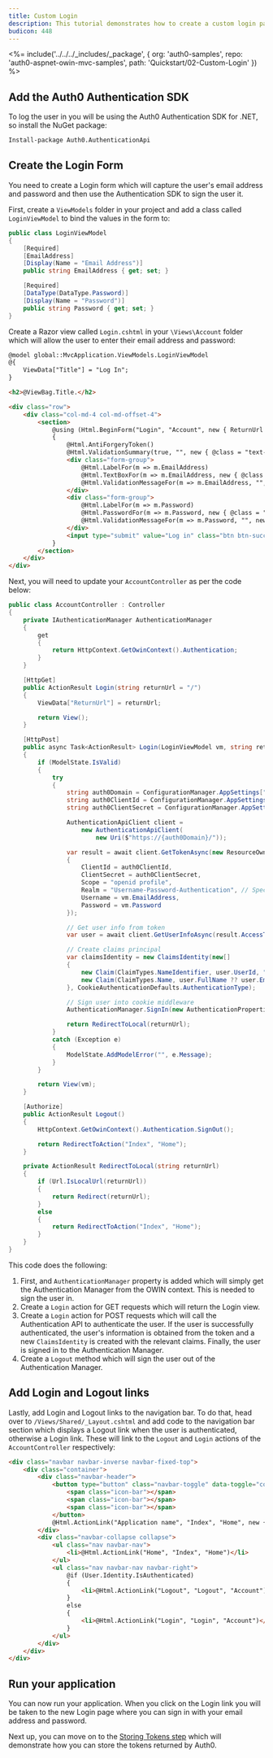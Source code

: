 ```yaml
---
title: Custom Login
description: This tutorial demonstrates how to create a custom login page for your web application by using the Auth0 .NET SDK and OpenID Connect middleware.
budicon: 448
---
```


<%= include('../../../_includes/_package', {
  org: 'auth0-samples',
  repo: 'auth0-aspnet-owin-mvc-samples',
  path: 'Quickstart/02-Custom-Login'
}) %>

## Add the Auth0 Authentication SDK

To log the user in you will be using the Auth0 Authentication SDK for .NET, so install the NuGet package:

```bash
Install-package Auth0.AuthenticationApi
```

## Create the Login Form

You need to create a Login form which will capture the user's email address and password and then use the Authentication SDK to sign the user it.

First, create a `ViewModels` folder in your project and add a class called `LoginViewModel` to bind the values in the form to:

```csharp
public class LoginViewModel
{
    [Required]
    [EmailAddress]
    [Display(Name = "Email Address")]
    public string EmailAddress { get; set; }

    [Required]
    [DataType(DataType.Password)]
    [Display(Name = "Password")]
    public string Password { get; set; }
}
```

Create a Razor view called `Login.cshtml` in your `\Views\Account` folder which will allow the user to enter their email address and password:

```html
@model global::MvcApplication.ViewModels.LoginViewModel
@{
    ViewData["Title"] = "Log In";
}

<h2>@ViewBag.Title.</h2>

<div class="row">
    <div class="col-md-4 col-md-offset-4">
        <section>
            @using (Html.BeginForm("Login", "Account", new { ReturnUrl = ViewBag.ReturnUrl }, FormMethod.Post, new { role = "form" }))
            {
                @Html.AntiForgeryToken()
                @Html.ValidationSummary(true, "", new { @class = "text-danger" })
                <div class="form-group">
                    @Html.LabelFor(m => m.EmailAddress)
                    @Html.TextBoxFor(m => m.EmailAddress, new { @class = "form-control" })
                    @Html.ValidationMessageFor(m => m.EmailAddress, "", new { @class = "text-danger" })
                </div>
                <div class="form-group">
                    @Html.LabelFor(m => m.Password)
                    @Html.PasswordFor(m => m.Password, new { @class = "form-control" })
                    @Html.ValidationMessageFor(m => m.Password, "", new { @class = "text-danger" })
                </div>
                <input type="submit" value="Log in" class="btn btn-success btn-block" />
            }
        </section>
    </div>
</div>
```

Next, you will need to update your `AccountController` as per the code below:

```csharp
public class AccountController : Controller
{
    private IAuthenticationManager AuthenticationManager
    {
        get
        {
            return HttpContext.GetOwinContext().Authentication;
        }
    }

    [HttpGet]
    public ActionResult Login(string returnUrl = "/")
    {
        ViewData["ReturnUrl"] = returnUrl;

        return View();
    }

    [HttpPost]
    public async Task<ActionResult> Login(LoginViewModel vm, string returnUrl = null)
    {
        if (ModelState.IsValid)
        {
            try
            {
                string auth0Domain = ConfigurationManager.AppSettings["auth0:Domain"];
                string auth0ClientId = ConfigurationManager.AppSettings["auth0:ClientId"];
                string auth0ClientSecret = ConfigurationManager.AppSettings["auth0:ClientSecret"];

                AuthenticationApiClient client =
                    new AuthenticationApiClient(
                        new Uri($"https://{auth0Domain}/"));

                var result = await client.GetTokenAsync(new ResourceOwnerTokenRequest
                {
                    ClientId = auth0ClientId,
                    ClientSecret = auth0ClientSecret,
                    Scope = "openid profile",
                    Realm = "Username-Password-Authentication", // Specify the correct name of your DB connection
                    Username = vm.EmailAddress,
                    Password = vm.Password
                });

                // Get user info from token
                var user = await client.GetUserInfoAsync(result.AccessToken);

                // Create claims principal
                var claimsIdentity = new ClaimsIdentity(new[]
                {
                    new Claim(ClaimTypes.NameIdentifier, user.UserId, "http://www.w3.org/2001/XMLSchema#string", $"https://{auth0Domain}/"),
                    new Claim(ClaimTypes.Name, user.FullName ?? user.Email, "http://www.w3.org/2001/XMLSchema#string", $"https://{auth0Domain}/"),
                }, CookieAuthenticationDefaults.AuthenticationType);

                // Sign user into cookie middleware
                AuthenticationManager.SignIn(new AuthenticationProperties { IsPersistent = false }, claimsIdentity);

                return RedirectToLocal(returnUrl);
            }
            catch (Exception e)
            {
                ModelState.AddModelError("", e.Message);
            }
        }

        return View(vm);
    }

    [Authorize]
    public ActionResult Logout()
    {
        HttpContext.GetOwinContext().Authentication.SignOut();

        return RedirectToAction("Index", "Home");
    }

    private ActionResult RedirectToLocal(string returnUrl)
    {
        if (Url.IsLocalUrl(returnUrl))
        {
            return Redirect(returnUrl);
        }
        else
        {
            return RedirectToAction("Index", "Home");
        }
    }
}
```

This code does the following:

1. First, and `AuthenticationManager` property is added which will simply get the Authentication Manager from the OWIN context. This is needed to sign the user in.
2. Create a `Login` action for GET requests which will return the Login view.
3. Create a `Login` action for POST requests which will call the Authentication API to authenticate the user. If the user is successfully authenticated, the user's information is obtained from the token and a new `ClaimsIdentity` is created with the relevant claims. Finally, the user is signed in to the Authentication Manager.
4. Create a `Logout` method which will sign the user out of the Authentication Manager.

## Add Login and Logout links

Lastly, add Login and Logout links to the navigation bar. To do that, head over to `/Views/Shared/_Layout.cshtml` and add code to the navigation bar section which displays a Logout link when the user is authenticated, otherwise a Login link. These will link to the `Logout` and `Login` actions of the `AccountController` respectively:

```html
<div class="navbar navbar-inverse navbar-fixed-top">
    <div class="container">
        <div class="navbar-header">
            <button type="button" class="navbar-toggle" data-toggle="collapse" data-target=".navbar-collapse">
                <span class="icon-bar"></span>
                <span class="icon-bar"></span>
                <span class="icon-bar"></span>
            </button>
            @Html.ActionLink("Application name", "Index", "Home", new { area = "" }, new { @class = "navbar-brand" })
        </div>
        <div class="navbar-collapse collapse">
            <ul class="nav navbar-nav">
                <li>@Html.ActionLink("Home", "Index", "Home")</li>
            </ul>
            <ul class="nav navbar-nav navbar-right">
                @if (User.Identity.IsAuthenticated)
                {
                    <li>@Html.ActionLink("Logout", "Logout", "Account")</li>
                }
                else
                {
                    <li>@Html.ActionLink("Login", "Login", "Account")</li>
                }
            </ul>
        </div>
    </div>
</div>
```

## Run your application

You can now run your application. When you click on the Login link you will be taken to the new Login page where you can sign in with your email address and password.

Next up, you can move on to the [Storing Tokens step](/quickstart/webapp/aspnet-owin/03-storing-tokens) which will demonstrate how you can store the tokens returned by Auth0.
